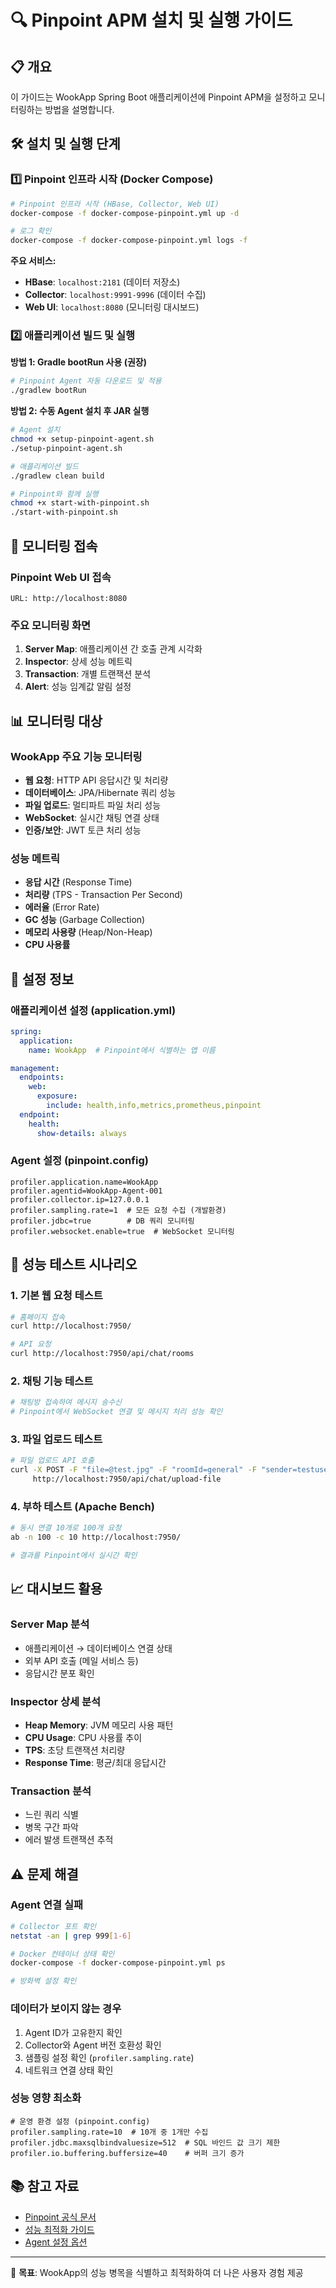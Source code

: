 # 🔍 Pinpoint APM 설치 및 실행 가이드

## 📋 개요
이 가이드는 WookApp Spring Boot 애플리케이션에 Pinpoint APM을 설정하고 모니터링하는 방법을 설명합니다.

## 🛠️ 설치 및 실행 단계

### 1️⃣ Pinpoint 인프라 시작 (Docker Compose)

```bash
# Pinpoint 인프라 시작 (HBase, Collector, Web UI)
docker-compose -f docker-compose-pinpoint.yml up -d

# 로그 확인
docker-compose -f docker-compose-pinpoint.yml logs -f
```

**주요 서비스:**
- **HBase**: `localhost:2181` (데이터 저장소)
- **Collector**: `localhost:9991-9996` (데이터 수집)
- **Web UI**: `localhost:8080` (모니터링 대시보드)

### 2️⃣ 애플리케이션 빌드 및 실행

**방법 1: Gradle bootRun 사용 (권장)**
```bash
# Pinpoint Agent 자동 다운로드 및 적용
./gradlew bootRun
```

**방법 2: 수동 Agent 설치 후 JAR 실행**
```bash
# Agent 설치
chmod +x setup-pinpoint-agent.sh
./setup-pinpoint-agent.sh

# 애플리케이션 빌드
./gradlew clean build

# Pinpoint와 함께 실행
chmod +x start-with-pinpoint.sh
./start-with-pinpoint.sh
```

## 🎯 모니터링 접속

### Pinpoint Web UI 접속
```
URL: http://localhost:8080
```

### 주요 모니터링 화면
1. **Server Map**: 애플리케이션 간 호출 관계 시각화
2. **Inspector**: 상세 성능 메트릭
3. **Transaction**: 개별 트랜잭션 분석
4. **Alert**: 성능 임계값 알림 설정

## 📊 모니터링 대상

### WookApp 주요 기능 모니터링
- **웹 요청**: HTTP API 응답시간 및 처리량
- **데이터베이스**: JPA/Hibernate 쿼리 성능
- **파일 업로드**: 멀티파트 파일 처리 성능
- **WebSocket**: 실시간 채팅 연결 상태
- **인증/보안**: JWT 토큰 처리 성능

### 성능 메트릭
- **응답 시간** (Response Time)
- **처리량** (TPS - Transaction Per Second)
- **에러율** (Error Rate)
- **GC 성능** (Garbage Collection)
- **메모리 사용량** (Heap/Non-Heap)
- **CPU 사용률**

## 🔧 설정 정보

### 애플리케이션 설정 (application.yml)
```yaml
spring:
  application:
    name: WookApp  # Pinpoint에서 식별하는 앱 이름

management:
  endpoints:
    web:
      exposure:
        include: health,info,metrics,prometheus,pinpoint
  endpoint:
    health:
      show-details: always
```

### Agent 설정 (pinpoint.config)
```properties
profiler.application.name=WookApp
profiler.agentid=WookApp-Agent-001
profiler.collector.ip=127.0.0.1
profiler.sampling.rate=1  # 모든 요청 수집 (개발환경)
profiler.jdbc=true        # DB 쿼리 모니터링
profiler.websocket.enable=true  # WebSocket 모니터링
```

## 🚀 성능 테스트 시나리오

### 1. 기본 웹 요청 테스트
```bash
# 홈페이지 접속
curl http://localhost:7950/

# API 요청
curl http://localhost:7950/api/chat/rooms
```

### 2. 채팅 기능 테스트
```bash
# 채팅방 접속하여 메시지 송수신
# Pinpoint에서 WebSocket 연결 및 메시지 처리 성능 확인
```

### 3. 파일 업로드 테스트
```bash
# 파일 업로드 API 호출
curl -X POST -F "file=@test.jpg" -F "roomId=general" -F "sender=testuser" -F "messageType=IMAGE" \
     http://localhost:7950/api/chat/upload-file
```

### 4. 부하 테스트 (Apache Bench)
```bash
# 동시 연결 10개로 100개 요청
ab -n 100 -c 10 http://localhost:7950/

# 결과를 Pinpoint에서 실시간 확인
```

## 📈 대시보드 활용

### Server Map 분석
- 애플리케이션 → 데이터베이스 연결 상태
- 외부 API 호출 (메일 서비스 등)
- 응답시간 분포 확인

### Inspector 상세 분석
- **Heap Memory**: JVM 메모리 사용 패턴
- **CPU Usage**: CPU 사용률 추이
- **TPS**: 초당 트랜잭션 처리량
- **Response Time**: 평균/최대 응답시간

### Transaction 분석
- 느린 쿼리 식별
- 병목 구간 파악
- 에러 발생 트랜잭션 추적

## ⚠️ 문제 해결

### Agent 연결 실패
```bash
# Collector 포트 확인
netstat -an | grep 999[1-6]

# Docker 컨테이너 상태 확인
docker-compose -f docker-compose-pinpoint.yml ps

# 방화벽 설정 확인
```

### 데이터가 보이지 않는 경우
1. Agent ID가 고유한지 확인
2. Collector와 Agent 버전 호환성 확인
3. 샘플링 설정 확인 (`profiler.sampling.rate`)
4. 네트워크 연결 상태 확인

### 성능 영향 최소화
```properties
# 운영 환경 설정 (pinpoint.config)
profiler.sampling.rate=10  # 10개 중 1개만 수집
profiler.jdbc.maxsqlbindvaluesize=512  # SQL 바인드 값 크기 제한
profiler.io.buffering.buffersize=40    # 버퍼 크기 증가
```

## 📚 참고 자료
- [Pinpoint 공식 문서](https://pinpoint-apm.gitbook.io/pinpoint/)
- [성능 최적화 가이드](https://pinpoint-apm.gitbook.io/pinpoint/want-a-quick-tour/quickstart)
- [Agent 설정 옵션](https://pinpoint-apm.gitbook.io/pinpoint/configuration)

---

🎯 **목표**: WookApp의 성능 병목을 식별하고 최적화하여 더 나은 사용자 경험 제공